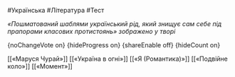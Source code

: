 #Українська #Література #Тест

*«Пошматований шаблями український рід, який знищує сам себе під прапорами класових протистоянь» зображено у творі*

{noChangeVote on}
{hideProgress on}
{shareEnable off}
{hideCount on}

[[«Маруся Чурай»]]
[[«Україна в огні»]]
[[«Я (Романтика)»]]
[[«Подвійне коло»]]
[[«Момент»]]
